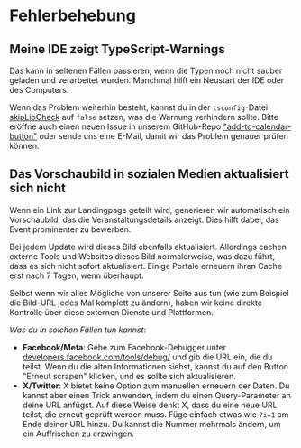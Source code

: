 
# Fehlerbehebung

## Meine IDE zeigt TypeScript-Warnings

Das kann in seltenen Fällen passieren, wenn die Typen noch nicht sauber geladen und verarbeitet wurden. Manchmal hilft ein Neustart der IDE oder des Computers.

Wenn das Problem weiterhin besteht, kannst du in der `tsconfig`-Datei [skipLibCheck](https://www.typescriptlang.org/tsconfig#skipLibCheck) auf `false` setzen, was die Warnung verhindern sollte.
Bitte eröffne auch einen neuen Issue in unserem GitHub-Repo ["add-to-calendar-button"](https://github.com/add2cal/add-to-calendar-button/issues/new/choose) oder sende uns eine E-Mail, damit wir das Problem genauer prüfen können.

## Das Vorschaubild in sozialen Medien aktualisiert sich nicht

Wenn ein Link zur Landingpage geteilt wird, generieren wir automatisch ein Vorschaubild, das die Veranstaltungsdetails anzeigt. Dies hilft dabei, das Event prominenter zu bewerben.

Bei jedem Update wird dieses Bild ebenfalls aktualisiert. Allerdings cachen externe Tools und Websites dieses Bild normalerweise, was dazu führt, dass es sich nicht sofort aktualisiert. Einige Portale erneuern ihren Cache erst nach 7 Tagen, wenn überhaupt.

Selbst wenn wir alles Mögliche von unserer Seite aus tun (wie zum Beispiel die Bild-URL jedes Mal komplett zu ändern), haben wir keine direkte Kontrolle über diese externen Dienste und Plattformen.

_Was du in solchen Fällen tun kannst:_

* **Facebook/Meta**: Gehe zum Facebook-Debugger unter [developers.facebook.com/tools/debug/](https://developers.facebook.com/tools/debug/) und gib die URL ein, die du teilst. Wenn du die alten Informationen siehst, kannst du auf den Button "Erneut scrapen" klicken, und es sollte sich aktualisieren.
* **X/Twitter**: X bietet keine Option zum manuellen erneuern der Daten. Du kannst aber einen Trick anwenden, indem du einen Query-Parameter an deine URL anfügst. Auf diese Weise denkt X, dass du eine neue URL teilst, die erneut geprüft werden muss. Füge einfach etwas wie `?i=1` am Ende deiner URL hinzu. Du kannst die Nummer mehrmals ändern, um ein Auffrischen zu erzwingen.
